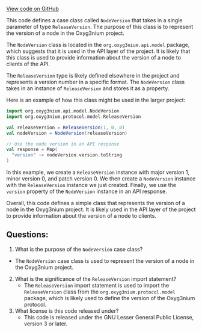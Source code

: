 [View code on GitHub](https://github.com/alephium/alephium/api/src/main/scala/org/alephium/api/model/NodeVersion.scala)

This code defines a case class called `NodeVersion` that takes in a single parameter of type `ReleaseVersion`. The purpose of this class is to represent the version of a node in the Oxyg3nium project. 

The `NodeVersion` class is located in the `org.oxyg3nium.api.model` package, which suggests that it is used in the API layer of the project. It is likely that this class is used to provide information about the version of a node to clients of the API. 

The `ReleaseVersion` type is likely defined elsewhere in the project and represents a version number in a specific format. The `NodeVersion` class takes in an instance of `ReleaseVersion` and stores it as a property. 

Here is an example of how this class might be used in the larger project:

```scala
import org.oxyg3nium.api.model.NodeVersion
import org.oxyg3nium.protocol.model.ReleaseVersion

val releaseVersion = ReleaseVersion(1, 0, 0)
val nodeVersion = NodeVersion(releaseVersion)

// Use the node version in an API response
val response = Map(
  "version" -> nodeVersion.version.toString
)
```

In this example, we create a `ReleaseVersion` instance with major version 1, minor version 0, and patch version 0. We then create a `NodeVersion` instance with the `ReleaseVersion` instance we just created. Finally, we use the `version` property of the `NodeVersion` instance in an API response. 

Overall, this code defines a simple class that represents the version of a node in the Oxyg3nium project. It is likely used in the API layer of the project to provide information about the version of a node to clients.
## Questions: 
 1. What is the purpose of the `NodeVersion` case class?
   - The `NodeVersion` case class is used to represent the version of a node in the Oxyg3nium project.
2. What is the significance of the `ReleaseVersion` import statement?
   - The `ReleaseVersion` import statement is used to import the `ReleaseVersion` class from the `org.oxyg3nium.protocol.model` package, which is likely used to define the version of the Oxyg3nium protocol.
3. What license is this code released under?
   - This code is released under the GNU Lesser General Public License, version 3 or later.